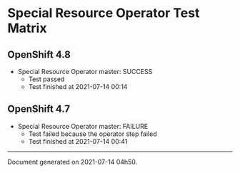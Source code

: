 
Special Resource Operator Test Matrix
=====================================

OpenShift 4.8
-------------


* Special Resource Operator master: SUCCESS
  - Test passed
  - Test finished at 2021-07-14 00:14

OpenShift 4.7
-------------


* Special Resource Operator master: FAILURE
  - Test failed because the operator step failed
  - Test finished at 2021-07-14 00:41


---
Document generated on 2021-07-14 04h50.
